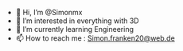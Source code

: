 - 👋 Hi, I’m @Simonmx
- 👀 I’m interested in everything with 3D
- 🌱 I’m currently learning Engineering  
- 📫 How to reach me : Simon.franken20@web.de

<!---
Simonmx/Simonmx is a ✨ special ✨ repository because its `README.md` (this file) appears on your GitHub profile.
You can click the Preview link to take a look at your changes.
--->

